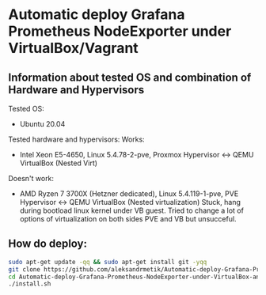 # Automatic deploy Grafana Prometheus NodeExporter under VirtualBox/Vagrant

## Information about tested OS and combination of Hardware and Hypervisors 
 Tested OS:
 + Ubuntu 20.04

 Tested hardware and hypervisors:
 Works:
 + Intel Xeon E5-4650, Linux 5.4.78-2-pve, Proxmox Hypervisor <-> QEMU  VirtualBox (Nested Virt) 

 Doesn't work: 
 - AMD Ryzen 7 3700X (Hetzner dedicated), Linux 5.4.119-1-pve,  PVE Hypervisor <-> QEMU VirtualBox (Nested virtualization)
   Stuck, hang during bootload linux kernel under VB guest. Tried to change a lot of options of virtualization on both sides PVE and VB but unsucceful.

## How do deploy:
```bash
sudo apt-get update -qq && sudo apt-get install git -yqq
git clone https://github.com/aleksandrmetik/Automatic-deploy-Grafana-Prometheus-NodeExporter-under-VirtualBox-and-Vagrant
cd Automatic-deploy-Grafana-Prometheus-NodeExporter-under-VirtualBox-and-Vagrant/
./install.sh
```
